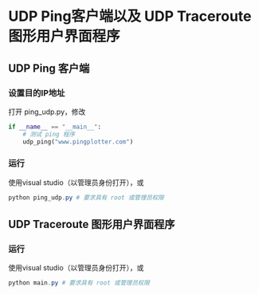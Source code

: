 # UDP Ping客户端以及 UDP Traceroute 图形用户界面程序

## UDP Ping 客户端

### 设置目的IP地址

打开 ping_udp.py，修改

```python
if __name__ == "__main__":
    # 测试 ping 程序
    udp_ping("www.pingplotter.com")
```

### 运行

使用visual studio（以管理员身份打开），或

```powershell
python ping_udp.py # 要求具有 root 或管理员权限
```

## UDP Traceroute 图形用户界面程序

### 运行

使用visual studio（以管理员身份打开），或

```powershell
python main.py # 要求具有 root 或管理员权限
```



